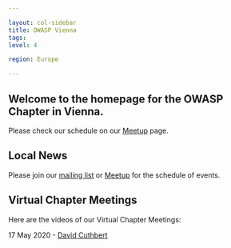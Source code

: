 ```yaml
---

layout: col-sidebar
title: OWASP Vienna
tags: 
level: 4

region: Europe

---
```


## Welcome to the homepage for the OWASP Chapter in Vienna.

Please check our schedule on our [Meetup](https://www.meetup.com/OWASP-Vienna-Chapter/) page.

## Local News
Please join our [mailing list](https://groups.google.com/a/owasp.org/forum/#!forum/vienna-chapter) or [Meetup](https://www.meetup.com/OWASP-Vienna-Chapter/) for the schedule of events.

## Virtual Chapter Meetings
Here are the videos of our Virtual Chapter Meetings:

17 May 2020 - [David Cuthbert](https://www.youtube.com/watch?v=D4Zjin4hDno)
